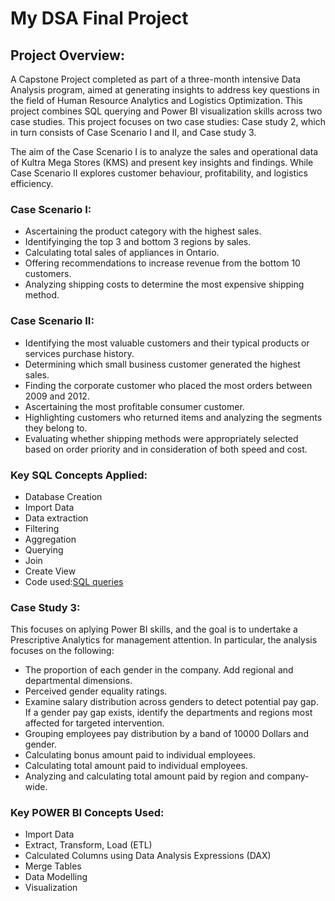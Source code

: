 # My DSA Final Project

## Project Overview:
A Capstone Project completed as part of a three-month intensive Data Analysis program, aimed at generating insights to address key questions in the field of Human Resource Analytics and Logistics Optimization. This project combines SQL querying and Power BI visualization skills across two case studies. This project focuses on two case studies: Case study 2, which in turn consists of Case Scenario I and II, and Case study 3.

The aim of the Case Scenario I is to analyze the sales and operational data of Kultra Mega Stores (KMS) and present key insights and findings. While Case Scenario II explores customer behaviour, profitability, and logistics efficiency.

### Case Scenario I:
-  Ascertaining the product category with the highest sales.
-  Identifyinging the top 3 and bottom 3 regions by sales.
-  Calculating total sales of appliances in Ontario.
-  Offering recommendations to increase revenue from the bottom 10 customers.
-  Analyzing shipping costs to determine the most expensive shipping method.

### Case Scenario II:
-    Identifying the most valuable customers and their typical products or services purchase history.
-    Determining which small business customer generated the highest sales.
-    Finding the corporate customer who placed the most orders between 2009 and 2012.
-    Ascertaining the most profitable consumer customer.
-    Highlighting customers who returned items and analyzing the segments they belong to.
-    Evaluating whether shipping methods were appropriately selected based on order priority and in consideration of both speed and cost.

###  Key SQL Concepts Applied:
  - Database Creation
  - Import Data
  - Data extraction
  - Filtering
  - Aggregation
  - Querying
  - Join
  - Create View
  - Code used:[SQL queries](https://1drv.ms/u/c/bc44d4c60b54fc1d/Ed-zz2qxLwhMgVdtfVkUILMBQDYGKjw7iamyVM5PeidnuA?e=9dla1g)

###  Case Study 3:
This focuses on aplying Power BI skills, and the goal is to undertake a Prescriptive Analytics for management attention. In particular, the analysis focuses on the following:
  - The proportion of each gender in the company. Add regional and departmental dimensions.
  - Perceived gender equality ratings.
  - Examine salary distribution across genders to detect potential pay gap. If a gender pay gap exists, identify the departments and regions most affected for targeted intervention.
  - Grouping employees pay distribution by a band of 10000 Dollars and gender.
  - Calculating bonus amount paid to individual employees.
  - Calculating total amount paid to individual employees.
  - Analyzing and calculating total amount paid by region and company-wide.
    
  ### Key POWER BI Concepts Used:
  - Import Data
  - Extract, Transform, Load (ETL)
  - Calculated Columns using Data Analysis Expressions (DAX)
  - Merge Tables
  - Data Modelling
  - Visualization
